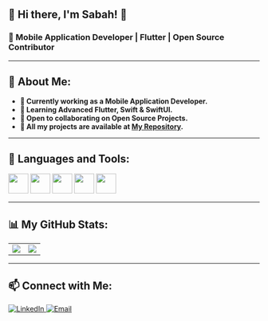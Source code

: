 ## 🌟 Hi there, I'm Sabah! 👋

### 🚀 Mobile Application Developer | Flutter | Open Source Contributor

---

## 🤖 About Me:

- **💼 Currently working as a Mobile Application Developer.**
- **🎯 Learning Advanced Flutter, Swift & SwiftUI.**
- **👥 Open to collaborating on Open Source Projects.**
- **📂 All my projects are available at [My Repository](https://github.com/SABAHMOHAMEDD).**

---

## 🚀 Languages and Tools:
<p align="left"> 
  <img src="https://cdn.jsdelivr.net/gh/devicons/devicon/icons/flutter/flutter-original.svg" height="40"/> 
  <img src="https://cdn.jsdelivr.net/gh/devicons/devicon/icons/dart/dart-original.svg" height="40"/>  
  <img src="https://cdn.jsdelivr.net/gh/devicons/devicon/icons/firebase/firebase-plain.svg" height="40"/> 
  <img src="https://cdn.jsdelivr.net/gh/devicons/devicon/icons/github/github-original.svg" height="40"/> 
  <img src="https://cdn.jsdelivr.net/gh/devicons/devicon/icons/figma/figma-original.svg" height="40"/> 
</p>

---

## 📊 My GitHub Stats:
<table> 
  <tr> 
    <td> <img src="https://github-readme-stats.vercel.app/api?username=SABAHMOHAMEDD&show_icons=true&theme=radical" /> </td> 
    <td> <img src="https://github-readme-stats.vercel.app/api/top-langs/?username=SABAHMOHAMEDD&layout=compact&theme=radical" /> </td> 
  </tr> 
</table>

---

## 📫 Connect with Me:
<p> 
  <a href="https://www.linkedin.com/in/sabah-mohamed-39320721a/" target="_blank"> 
    <img src="https://img.shields.io/badge/LinkedIn-%230077B5.svg?&style=flat-square&logo=linkedin&logoColor=white" alt="LinkedIn"/> 
  </a> 
  <a href="mailto:sabahmohamed3312@gmail.com"> 
    <img src="https://img.shields.io/badge/Email-D14836?style=flat-square&logo=gmail&logoColor=white" alt="Email"/> 
  </a> 
</p>

